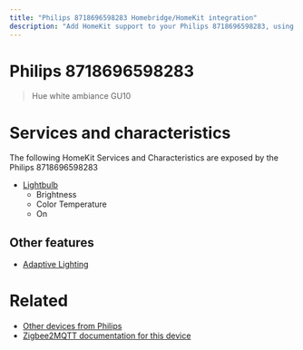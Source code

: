 ```yaml
---
title: "Philips 8718696598283 Homebridge/HomeKit integration"
description: "Add HomeKit support to your Philips 8718696598283, using Homebridge, Zigbee2MQTT and homebridge-z2m."
---
```

<!---
This file has been GENERATED using src/docgen/docgen.ts
DO NOT EDIT THIS FILE MANUALLY!
-->
# Philips 8718696598283
> Hue white ambiance GU10


# Services and characteristics
The following HomeKit Services and Characteristics are exposed by
the Philips 8718696598283

* [Lightbulb](../../light.md)
  * Brightness
  * Color Temperature
  * On

## Other features
* [Adaptive Lighting](../../light.md)

# Related
* [Other devices from Philips](../index.md#philips)
* [Zigbee2MQTT documentation for this device](https://www.zigbee2mqtt.io/devices/8718696598283.html)
